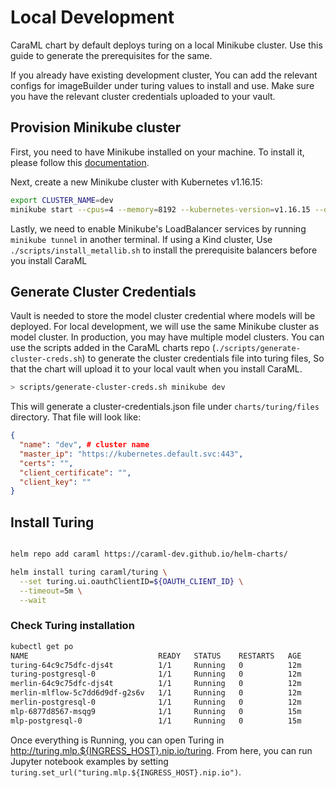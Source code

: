 # Local Development

CaraML chart by default deploys turing on a local Minikube cluster. Use this guide to generate the prerequisites for the same.

If you already have existing development cluster, You can add the relevant configs for imageBuilder under turing values to install and use. Make sure you have the relevant cluster credentials uploaded to your vault.

## Provision Minikube cluster

First, you need to have Minikube installed on your machine. To install it, please follow this [documentation](https://minikube.sigs.k8s.io/docs/start/).

Next, create a new Minikube cluster with Kubernetes v1.16.15:

```bash
export CLUSTER_NAME=dev
minikube start --cpus=4 --memory=8192 --kubernetes-version=v1.16.15 --driver=virtualbox
```

Lastly, we need to enable Minikube's LoadBalancer services by running `minikube tunnel` in another terminal.
If using a Kind cluster, Use `./scripts/install_metallib.sh` to install the prerequisite balancers before you install CaraML

## Generate Cluster Credentials

Vault is needed to store the model cluster credential where models will be deployed. For local development, we will use the same Minikube cluster as model cluster. In production, you may have multiple model clusters. You can use the scripts added in the CaraML charts repo (`./scripts/generate-cluster-creds.sh`) to generate the cluster credentials file into turing files, So that the chart will upload it to your local vault when you install CaraML.

```bash
> scripts/generate-cluster-creds.sh minikube dev
```

This will generate a cluster-credentials.json file under `charts/turing/files` directory. That file will look like:

```json
{
  "name": "dev", # cluster name
  "master_ip": "https://kubernetes.default.svc:443",
  "certs": "",
  "client_certificate": "",
  "client_key": ""
}
```

## Install Turing

```bash

helm repo add caraml https://caraml-dev.github.io/helm-charts/

helm install turing caraml/turing \
  --set turing.ui.oauthClientID=${OAUTH_CLIENT_ID} \
  --timeout=5m \
  --wait
```

### Check Turing installation

```bash
kubectl get po
NAME                             READY   STATUS    RESTARTS   AGE
turing-64c9c75dfc-djs4t          1/1     Running   0          12m
turing-postgresql-0              1/1     Running   0          12m
merlin-64c9c75dfc-djs4t          1/1     Running   0          12m
merlin-mlflow-5c7dd6d9df-g2s6v   1/1     Running   0          12m
merlin-postgresql-0              1/1     Running   0          12m
mlp-6877d8567-msqg9              1/1     Running   0          15m
mlp-postgresql-0                 1/1     Running   0          15m
```

Once everything is Running, you can open Turing in <http://turing.mlp.${INGRESS_HOST}.nip.io/turing>. From here, you can run Jupyter notebook examples by setting `turing.set_url("turing.mlp.${INGRESS_HOST}.nip.io")`.
